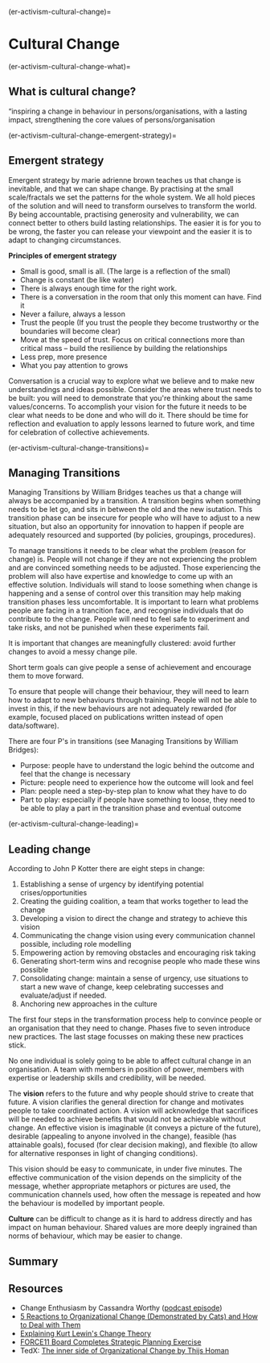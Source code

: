 (er-activism-cultural-change)=

# Cultural Change

(er-activism-cultural-change-what)=

## What is cultural change?

“inspiring a change in behaviour in persons/organisations, with a lasting impact, strengthening the core values of persons/organisation

(er-activism-cultural-change-emergent-strategy)=

## Emergent strategy

Emergent strategy by marie adrienne brown teaches us that change is inevitable, and that we can shape change. 
By practising at the small scale/fractals we set the patterns for the whole system. 
We all hold pieces of the solution and will need to transform ourselves to transform the world. 
By being accountable, practising generosity and vulnerability, we can connect better to others build lasting relationships. 
The easier it is for you to be wrong, the faster you can release your viewpoint and the easier it is to adapt to changing circumstances. 

**Principles of emergent strategy**
*	Small is good, small is all. (The large is a reflection of the small)
*	Change is constant (be like water)
*	There is always enough time for the right work. 
*	There is a conversation in the room that only this moment can have. Find it
*	Never a failure, always a lesson
*	Trust the people (If you trust the people they become trustworthy or the boundaries will become clear)
*	Move at the speed of trust. Focus on critical connections more than critical mass – build the resilience by building the relationships 
*	Less prep, more presence
*	What you pay attention to grows

Conversation is a crucial way to explore what we believe and to make new understandings and ideas possible. 
Consider the areas where trust needs to be built: you will need to demonstrate that you're thinking about the same values/concerns. 
To accomplish your vision for the future it needs to be clear what needs to be done and who will do it. 
There should be time for reflection and evaluation to apply lessons learned to future work, and time for celebration of collective achievements. 

(er-activism-cultural-change-transitions)=
## Managing Transitions

Managing Transitions by William Bridges teaches us that a change will always be accompanied by a transition. A transition begins when something needs to be let go, and sits in between the old and the new isutation. This transition phase can be insecure for people who will have to adjust to a new situation, but also an opportunity for innovation to happen if people are adequately resourced and supported (by policies, groupings, procedures). 

To manage transitions it needs to be clear what the problem (reason for change) is. People will not change if they are not experiencing the problem and are convinced something needs to be adjusted. Those experiencing the problem will also have expertise and knowledge to come up with an effective solution. Individuals will stand to loose something when change is happening and a sense of control over this transition may help making transition phases less uncomfortable. It is important to learn what problems people are facing in a trancition face, and recognise individuals that do contribute to the change. People will need to feel safe to experiment and take risks, and not be punished when these experiments fail.

It is important that changes are meaningfully clustered: avoid further changes to avoid a messy change pile. 

Short term goals can give people a sense of achievement and encourage them to move forward.  

To ensure that people will change their behaviour, they will need to learn how to adapt to new behaviours through training. People will not be able to invest in this, if the new behaviours are not adequately rewarded (for example, focused placed on publications written instead of open data/software).

There are four P's in transitions (see Managing Transitions by William Bridges): 
- Purpose: people have to understand the logic behind the outcome and feel that the change is necessary
- Picture: people need to experience how the outcome will look and feel
- Plan: people need a step-by-step plan to know what they have to do
- Part to play: especially if people have something to loose, they need to be able to play a part in the transition phase and eventual outcome

(er-activism-cultural-change-leading)=
## Leading change

According to John P Kotter there are eight steps in change:
1.	Establishing a sense of urgency by identifying potential crises/opportunities
2.	Creating the guiding coalition, a team that works together to lead the change
3.	Developing a vision to direct the change and strategy to achieve this vision
4.	Communicating the change vision using every communication channel possible, including role modelling
5.	Empowering action by removing obstacles and encouraging risk taking
6.	Generating short-term wins and recognise people who made these wins possible
7.	Consolidating change: maintain a sense of urgency, use situations to start a new wave of change, keep celebrating successes and evaluate/adjust if needed. 
8.	Anchoring new approaches in the culture

The first four steps in the transformation process help to convince people or an organisation that they need to change. 
Phases five to seven introduce new practices. 
The last stage focusses on making these new practices stick. 

No one individual is solely going to be able to affect cultural change in an organisation. 
A team with members in position of power, members with expertise or leadership skills and credibility, will be needed. 

The **vision** refers to the future and why people should strive to create that future. 
A vision clarifies the general direction for change and motivates people to take coordinated action. 
A vision will acknowledge that sacrifices will be needed to achieve benefits that would not be achievable without change. 
An effective vision is imaginable (it conveys a picture of the future), desirable (appealing to anyone involved in the change), feasible (has attainable goals), focused (for clear decision making), and flexible (to allow for alternative responses in light of changing conditions).

This vision should be easy to communicate, in under five minutes. 
The effective communication of the vision depends on the simplicity of the message, whether appropriate metaphors or pictures are used, the communication channels used, how often the message is repeated and how the behaviour is modelled by important people. 

**Culture** can be difficult to change as it is hard to address directly and has impact on human behaviour. 
Shared values are more deeply ingrained than norms of behaviour, which may be easier to change. 

## Summary

## Resources

- Change Enthusiasm by Cassandra Worthy ([podcast episode](https://open.spotify.com/episode/4J0o5Ob5NsTTfrfkJgHqP4?si=85ad27579ce64308))
- [5 Reactions to Organizational Change (Demonstrated by Cats) and How to Deal with Them](https://change.walkme.com/5-reactions-to-organizational-change-demonstrated-by-cats-and-how-to-deal-with-them/)
- [Explaining Kurt Lewin's Change Theory](https://www.youtube.com/watch?v=WtaYloI-WAQ)
- [FORCE11 Board Completes Strategic Planning Exercise](https://force11.org/post/force11-board-completes-strategic-planning-exercise/)
- TedX: [The inner side of Organizational Change by Thijs Homan](https://www.youtube.com/watch?v=3n-c6iAKFgg)


